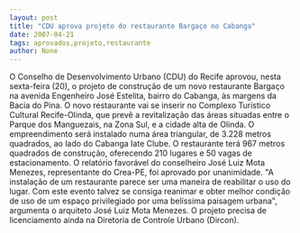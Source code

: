 ```yaml
---
layout: post
title: "CDU aprova projeto do restaurante Bargaço no Cabanga"
date: 2007-04-21
tags: aprovados,projeto,restaurante
author: None
---
```

O Conselho de Desenvolvimento Urbano (CDU) do Recife aprovou, nesta sexta-feira (20), o projeto de construção de um novo restaurante Bargaço na avenida Engenheiro José Estelita, bairro do Cabanga, às margens da Bacia do Pina. 
O novo restaurante vai se inserir no Complexo Turístico Cultural Recife-Olinda, que prevê a revitalização das áreas situadas entre o Parque dos Manguezais, na Zona Sul, e a cidade alta de Olinda. O empreendimento será instalado numa área triangular, de 3.228 metros quadrados, ao lado do Cabanga Iate Clube. O restaurante terá 967 metros quadrados de construção, oferecendo 210 lugares e 50 vagas de estacionamento.
O relatório favorável do conselheiro José Luiz Mota Menezes, representante do Crea-PE, foi aprovado por unanimidade.
\"A instalação de um restaurante parece ser uma maneira de reabilitar o uso do lugar. Com este evento talvez se consiga reanimar e obter melhor condição de uso de um espaço privilegiado por uma belíssima paisagem urbana\", argumenta o arquiteto José Luiz Mota Menezes. 
O projeto precisa de licenciamento ainda na Diretoria de Controle Urbano (Dircon). 